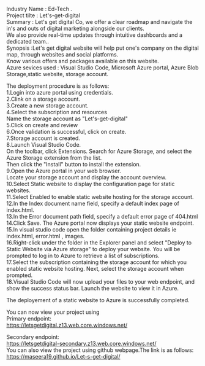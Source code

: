 Industry Name : Ed-Tech .     
Project tilte :  Let's-get-digital     
Summary : Let's get digital Co, we offer a clear roadmap and navigate the in's and outs of digital marketing alongside our clients.   
We also provide real-time updates through intuitive dashboards and a dedicated team..   
Synopsis :Let's get digital website will help put one's company on the digital map, through websites and social platforms.    
Know various offers and packages available on this website.    
Azure sevices used : Visual Studio Code, Microsoft Azure portal, Azure Blob Storage,static website, storage account.    

The deployment procedure is as follows:     
1.Login into azure portal using credentials.   
2.Clink on a storage account.   
3.Create a new storage account.    
4.Select the subscription and resources   
Name the storage account as "Let's-get-digital"      
5.Click on create and review    
6.Once validation is successful, click on create.   
7.Storage account is created.   
8.Launch Visual Studio Code.     
On the toolbar, click Extensions. Search for Azure Storage, and select the Azure Storage extension from the list.    
Then click the "Install" button to install the extension.    
9.Open the Azure portal in your web browser.   
Locate your storage account and display the account overview.    
10.Select Static website to display the configuration page for static websites.    
11.Select Enabled to enable static website hosting for the storage account.   
12.In the Index document name field, specify a default index page of index.html.   
13.In the Error document path field, specify a default error page of 404.html   
14.Click Save. The Azure portal now displays your static website endpoint.   
15.In visual studio code open the folder containing project details ie index.html, error.html , images.   
16.Right-click under the folder in the Explorer panel and select "Deploy to Static Website via Azure storage" to deploy your website. You will be prompted to log in to Azure to retrieve a list of subscriptions.    
17.Select the subscription containing the storage account for which you enabled static website hosting. Next, select the storage account when prompted.   
18.Visual Studio Code will now upload your files to your web endpoint, and show the success status bar. Launch the website to view it in Azure.   
   
The deployement of a static website to Azure is successfully completed.   

You can now view your project using    
Primary endpoint:   
https://letsgetdigital.z13.web.core.windows.net/  
  

Secondary endpoint:   
https://letsgetdigital-secondary.z13.web.core.windows.net/   
You can also view the project using github webpage.The link is as follows:   
https://maseera19.github.io/Let-s-get-digital/
